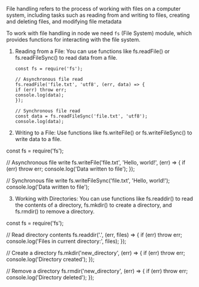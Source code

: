 File handling refers to the process of working with files on a computer system, including tasks such as reading from and writing to files, creating and deleting files, and modifying file metadata

To work with file handling in node we need `fs` (File System) module, which provides functions for interacting with the file system.

1. Reading from a File: You can use functions like fs.readFile() or fs.readFileSync() to read data from a file.

   ```
   const fs = require('fs');

   // Asynchronous file read
   fs.readFile('file.txt', 'utf8', (err, data) => {
   if (err) throw err;
   console.log(data);
   });

   // Synchronous file read
   const data = fs.readFileSync('file.txt', 'utf8');
   console.log(data);
   ```

2. Writing to a File: Use functions like fs.writeFile() or fs.writeFileSync() to write data to a file.

const fs = require('fs');

// Asynchronous file write
fs.writeFile('file.txt', 'Hello, world!', (err) => {
if (err) throw err;
console.log('Data written to file');
});

// Synchronous file write
fs.writeFileSync('file.txt', 'Hello, world!');
console.log('Data written to file');

3. Working with Directories: You can use functions like fs.readdir() to read the contents of a directory, fs.mkdir() to create a directory, and fs.rmdir() to remove a directory.

const fs = require('fs');

// Read directory contents
fs.readdir('.', (err, files) => {
if (err) throw err;
console.log('Files in current directory:', files);
});

// Create a directory
fs.mkdir('new_directory', (err) => {
if (err) throw err;
console.log('Directory created');
});

// Remove a directory
fs.rmdir('new_directory', (err) => {
if (err) throw err;
console.log('Directory deleted');
});
